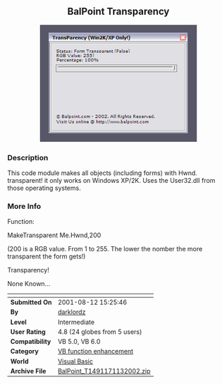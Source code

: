 ﻿<div align="center">

## BalPoint Transparency

<img src="PIC2002113155444168.gif">
</div>

### Description

This code module makes all objects (including forms) with Hwnd. transparent! it only works on Windows XP/2K. Uses the User32.dll from those operating systems.
 
### More Info
 
Function:

MakeTransparent Me.Hwnd,200

(200 is a RGB value. From 1 to 255. The lower the nomber the more transparent the form gets!)

Transparency!

None Known...


<span>             |<span>
---                |---
**Submitted On**   |2001-08-12 15:25:46
**By**             |[darklordz](https://github.com/Planet-Source-Code/PSCIndex/blob/master/ByAuthor/darklordz.md)
**Level**          |Intermediate
**User Rating**    |4.8 (24 globes from 5 users)
**Compatibility**  |VB 5\.0, VB 6\.0
**Category**       |[VB function enhancement](https://github.com/Planet-Source-Code/PSCIndex/blob/master/ByCategory/vb-function-enhancement__1-25.md)
**World**          |[Visual Basic](https://github.com/Planet-Source-Code/PSCIndex/blob/master/ByWorld/visual-basic.md)
**Archive File**   |[BalPoint\_T1491171132002\.zip](https://github.com/Planet-Source-Code/darklordz-balpoint-transparency__1-40365/archive/master.zip)








